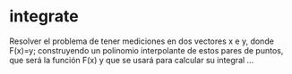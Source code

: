 # integrate
Resolver el problema de tener mediciones en dos vectores x e y, donde F(x)=y; construyendo un polinomio interpolante de estos pares de puntos, que será la función F(x) y que se usará para calcular su integral ...
